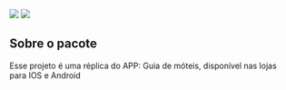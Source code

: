 ![](https://img.shields.io/badge/Flutter-3.27.3-blue)
![](https://img.shields.io/static/v1?label=Vers%C3%A3o%20do%20projeto&message=0.0.1&color=a068ff&style=%3CSTYLE%3E&logo=%3CLOGO%3E)

## Sobre o pacote
Esse projeto é uma réplica do APP: Guia de móteis, disponível nas lojas para IOS e Android
